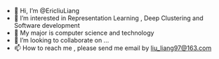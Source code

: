 - 👋 Hi, I’m @EricliuLiang
- 👀 I’m interested in Representation Learning , Deep Clustering and Software development
- 🌱 My major is computer science and technology
- 💞️ I’m looking to collaborate on ...
- 📫 How to reach me , please send me email by liu_liang97@163.com

<!---
EricliuLiang/EricliuLiang is a ✨ special ✨ repository because its `README.md` (this file) appears on your GitHub profile.
You can click the Preview link to take a look at your changes.
--->

